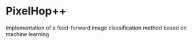 # PixelHop++
Implementation of a feed-forward image classification method based on machine learning
